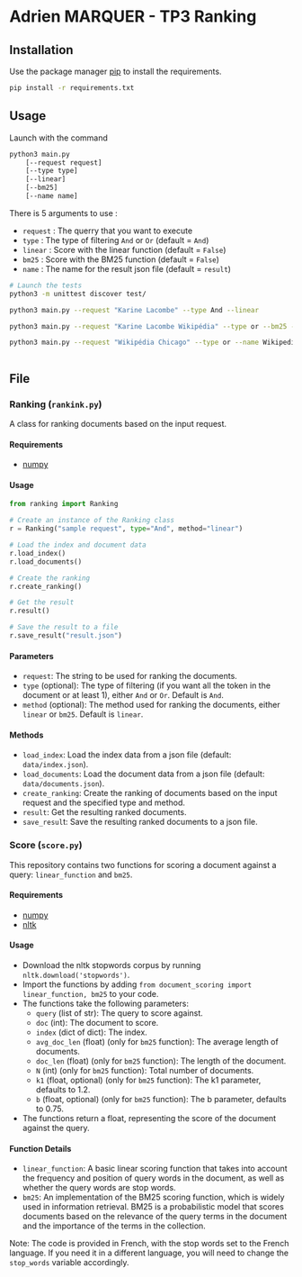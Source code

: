 # Adrien MARQUER - TP3 Ranking


## Installation

Use the package manager [pip](https://pip.pypa.io/en/stable/) to install the requirements.

```bash
pip install -r requirements.txt
```

## Usage

Launch with the command 
```bash
python3 main.py 
    [--request request]
    [--type type]
    [--linear]
    [--bm25]
    [--name name]
```

There is 5 arguments to use :
+ `request` : The querry that you want to execute
+ `type` : The type of filtering `And` or `Or` (default = `And`)
+ `linear` : Score with the linear function (default = `False`)
+ `bm25` : Score with the BM25 function (default = `False`)
+ `name` : The name for the result json file (default = `result`)



```bash
# Launch the tests 
python3 -m unittest discover test/

python3 main.py --request "Karine Lacombe" --type And --linear

python3 main.py --request "Karine Lacombe Wikipédia" --type or --bm25 --name BM25

python3 main.py --request "Wikipédia Chicago" --type or --name Wikipedia --bm25 --linear



```


## File

### Ranking (`rankink.py`)

A class for ranking documents based on the input request.

 #### Requirements
+ [numpy](https://numpy.org/)

#### Usage

```python
from ranking import Ranking

# Create an instance of the Ranking class
r = Ranking("sample request", type="And", method="linear")

# Load the index and document data
r.load_index()
r.load_documents()

# Create the ranking
r.create_ranking()

# Get the result
r.result()

# Save the result to a file
r.save_result("result.json")
```

#### Parameters

+ `request`: The string to be used for ranking the documents.
+ `type` (optional): The type of filtering (if you want all the token in the document or at least 1), either `And` or `Or`. Default is `And`.
+ `method` (optional): The method used for ranking the documents, either `linear` or `bm25`. Default is `linear`.

#### Methods
+ `load_index`: Load the index data from a json file (default: `data/index.json`).
+ `load_documents`: Load the document data from a json file (default: `data/documents.json`).
+ `create_ranking`: Create the ranking of documents based on the input request and the specified type and method.
+ `result`: Get the resulting ranked documents.
+ `save_resul`t: Save the resulting ranked documents to a json file.


### Score (`score.py`)

This repository contains two functions for scoring a document against a query: `linear_function` and `bm25`.

#### Requirements
+ [numpy](https://numpy.org/)
+ [nltk](https://www.nltk.org/)


#### Usage
+ Download the nltk stopwords corpus by running `nltk.download('stopwords')`.
+ Import the functions by adding `from document_scoring import linear_function, bm25` to your code.
+ The functions take the following parameters:
  + `query` (list of str): The query to score against.
  + `doc` (int): The document to score.
  + `index` (dict of dict): The index.
  + `avg_doc_len` (float) (only for `bm25` function): The average length of documents.
  + `doc_len` (float) (only for `bm25` function): The length of the document.
  + `N` (int) (only for `bm25` function): Total number of documents.
  + `k1` (float, optional) (only for `bm25` function): The k1 parameter, defaults to 1.2.
  + `b` (float, optional) (only for `bm25` function): The b parameter, defaults to 0.75.
+ The functions return a float, representing the score of the document against the query.

#### Function Details
+ `linear_function`: A basic linear scoring function that takes into account the frequency and position of query words in the document, as well as whether the query words are stop words.
+ `bm25`: An implementation of the BM25 scoring function, which is widely used in information retrieval. BM25 is a probabilistic model that scores documents based on the relevance of the query terms in the document and the importance of the terms in the collection.


Note: The code is provided in French, with the stop words set to the French language. If you need it in a different language, you will need to change the `stop_words` variable accordingly.
